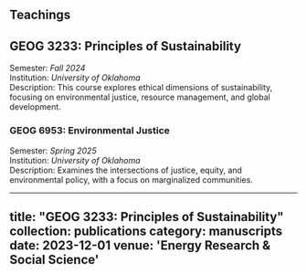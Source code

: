 ## Teachings 

GEOG 3233: Principles of Sustainability 
--
Semester: *Fall 2024*  
Institution: *University of Oklahoma*  
Description: This course explores ethical dimensions of sustainability, focusing on environmental justice, resource management, and global development.

### GEOG 6953: Environmental Justice  
Semester: *Spring 2025*  
Institution: *University of Oklahoma*  
Description: Examines the intersections of justice, equity, and environmental policy, with a focus on marginalized communities.

---
title: "GEOG 3233: Principles of Sustainability"
collection: publications
category: manuscripts
date: 2023-12-01
venue: 'Energy Research & Social Science'
---
